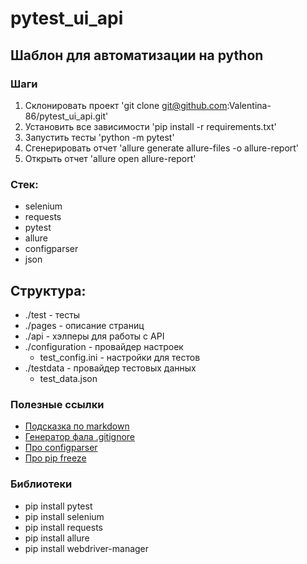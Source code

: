 # pytest_ui_api

## Шаблон для автоматизации на python

### Шаги
1. Склонировать проект 'git clone git@github.com:Valentina-86/pytest_ui_api.git'
2. Установить все зависимости 'pip install -r requirements.txt'
3. Запустить тесты 'python -m pytest'
4. Сгенерировать отчет 'allure generate allure-files -o allure-report'
5. Открыть отчет 'allure open allure-report'

### Стек:
- selenium
- requests
- pytest
- allure
- configparser
- json

## Структура:
- ./test - тесты
- ./pages - описание страниц
- ./api - хэлперы для работы с API
- ./configuration - провайдер настроек
  - test_config.ini - настройки для тестов
- ./testdata - провайдер тестовых данных
  - test_data.json

### Полезные ссылки
- [Подсказка по markdown](https://www.markdownguide.org/basic-syntax/)
- [Генератор фала .gitignore](https://www.toptal.com/developers/gitignore)
- [Про configparser](https://docs.python.org/3/library/configparser.html#module-configparser)
- [Про pip freeze](https://pip.pypa.io/en/stable/cli/pip_freeze/)

### Библиотеки
- pip install pytest
- pip install selenium
- pip install requests
- pip install allure
- pip install webdriver-manager